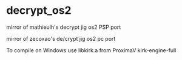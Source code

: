 # decrypt_os2
mirror of mathieulh's decrypt jig os2 PSP port

mirror of zecoxao's de/crypt jig os2 pc port

To compile on Windows use libkirk.a from ProximaV kirk-engine-full
